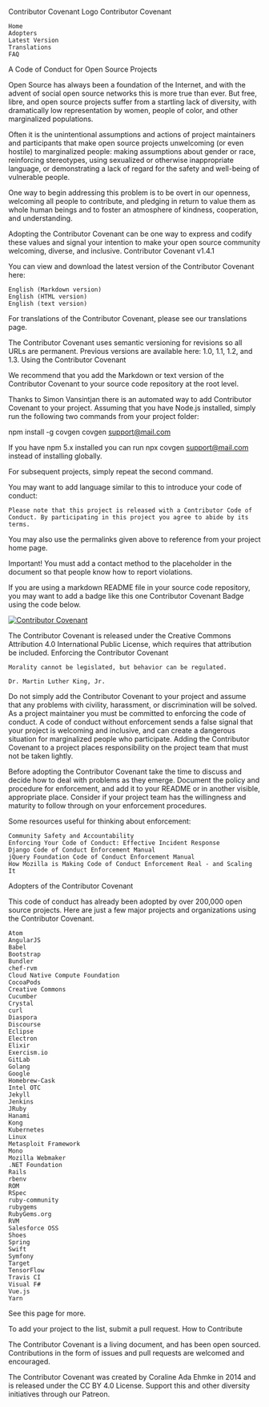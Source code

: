 Contributor Covenant Logo Contributor Covenant

    Home
    Adopters
    Latest Version
    Translations
    FAQ

A Code of Conduct for Open Source Projects

Open Source has always been a foundation of the Internet, and with the advent of social open source networks this is more true than ever. But free, libre, and open source projects suffer from a startling lack of diversity, with dramatically low representation by women, people of color, and other marginalized populations.

Often it is the unintentional assumptions and actions of project maintainers and participants that make open source projects unwelcoming (or even hostile) to marginalized people: making assumptions about gender or race, reinforcing stereotypes, using sexualized or otherwise inappropriate language, or demonstrating a lack of regard for the safety and well-being of vulnerable people.

One way to begin addressing this problem is to be overt in our openness, welcoming all people to contribute, and pledging in return to value them as whole human beings and to foster an atmosphere of kindness, cooperation, and understanding.

Adopting the Contributor Covenant can be one way to express and codify these values and signal your intention to make your open source community welcoming, diverse, and inclusive.
Contributor Covenant v1.4.1

You can view and download the latest version of the Contributor Covenant here:

    English (Markdown version)
    English (HTML version)
    English (text version)

For translations of the Contributor Covenant, please see our translations page.

The Contributor Covenant uses semantic versioning for revisions so all URLs are permanent. Previous versions are available here: 1.0, 1.1, 1.2, and 1.3.
Using the Contributor Covenant

We recommend that you add the Markdown or text version of the Contributor Covenant to your source code repository at the root level.

Thanks to Simon Vansintjan there is an automated way to add Contributor Covenant to your project. Assuming that you have Node.js installed, simply run the following two commands from your project folder:

npm install -g covgen
covgen <support@mail.com>

If you have npm 5.x installed you can run npx covgen <support@mail.com> instead of installing globally.

For subsequent projects, simply repeat the second command.

You may want to add language similar to this to introduce your code of conduct:

    Please note that this project is released with a Contributor Code of Conduct. By participating in this project you agree to abide by its terms.

You may also use the permalinks given above to reference from your project home page.

Important! You must add a contact method to the placeholder in the document so that people know how to report violations.

If you are using a markdown README file in your source code repository, you may want to add a badge like this one Contributor Covenant Badge using the code below.

[![Contributor Covenant](https://img.shields.io/badge/Contributor%20Covenant-v1.4%20adopted-ff69b4.svg)](code-of-conduct.md)

The Contributor Covenant is released under the Creative Commons Attribution 4.0 International Public License, which requires that attribution be included.
Enforcing the Contributor Covenant

    Morality cannot be legislated, but behavior can be regulated.

    Dr. Martin Luther King, Jr.

Do not simply add the Contributor Covenant to your project and assume that any problems with civility, harassment, or discrimination will be solved. As a project maintainer you must be committed to enforcing the code of conduct. A code of conduct without enforcement sends a false signal that your project is welcoming and inclusive, and can create a dangerous situation for marginalized people who participate. Adding the Contributor Covenant to a project places responsibility on the project team that must not be taken lightly.

Before adopting the Contributor Covenant take the time to discuss and decide how to deal with problems as they emerge. Document the policy and procedure for enforcement, and add it to your README or in another visible, appropriate place. Consider if your project team has the willingness and maturity to follow through on your enforcement procedures.

Some resources useful for thinking about enforcement:

    Community Safety and Accountability
    Enforcing Your Code of Conduct: Effective Incident Response
    Django Code of Conduct Enforcement Manual
    jQuery Foundation Code of Conduct Enforcement Manual
    How Mozilla is Making Code of Conduct Enforcement Real - and Scaling It

Adopters of the Contributor Covenant

This code of conduct has already been adopted by over 200,000 open source projects. Here are just a few major projects and organizations using the Contributor Covenant.

    Atom
    AngularJS
    Babel
    Bootstrap
    Bundler
    chef-rvm
    Cloud Native Compute Foundation
    CocoaPods
    Creative Commons
    Cucumber
    Crystal
    curl
    Diaspora
    Discourse
    Eclipse
    Electron
    Elixir
    Exercism.io
    GitLab
    Golang
    Google
    Homebrew-Cask
    Intel OTC
    Jekyll
    Jenkins
    JRuby
    Hanami
    Kong
    Kubernetes
    Linux
    Metasploit Framework
    Mono
    Mozilla Webmaker
    .NET Foundation
    Rails
    rbenv
    ROM
    RSpec
    ruby-community
    rubygems
    RubyGems.org
    RVM
    Salesforce OSS
    Shoes
    Spring
    Swift
    Symfony
    Target
    TensorFlow
    Travis CI
    Visual F#
    Vue.js
    Yarn

See this page for more.

To add your project to the list, submit a pull request.
How to Contribute

The Contributor Covenant is a living document, and has been open sourced. Contributions in the form of issues and pull requests are welcomed and encouraged.

The Contributor Covenant was created by Coraline Ada Ehmke in 2014 and is released under the CC BY 4.0 License.
Support this and other diversity initiatives through our Patreon.
